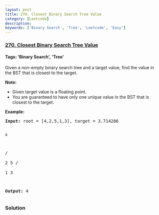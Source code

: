 ```yaml
---
layout: post
title: 270. Closest Binary Search Tree Value
category: [Leetcode]
description: 
keywords: ['Binary Search', 'Tree', 'Leetcode', 'Easy']
---
```

### [270. Closest Binary Search Tree Value](https://leetcode.com/problems/closest-binary-search-tree-value)

#### Tags: 'Binary Search', 'Tree'

<div class="content__u3I1 question-content__JfgR"><div><p>Given a non-empty binary search tree and a target value, find the value in the BST that is closest to the target.</p>
<p><b>Note:</b></p>
<ul>
<li>Given target value is a floating point.</li>
<li>You are guaranteed to have only one unique value in the BST that is closest to the target.</li>
</ul>
<p><strong>Example:</strong></p>
<pre><strong>Input:</strong> root = [4,2,5,1,3], target = 3.714286

    4
   / \
  2   5
 / \
1   3

<strong>Output:</strong> 4
</pre>
</div></div>

### Solution

